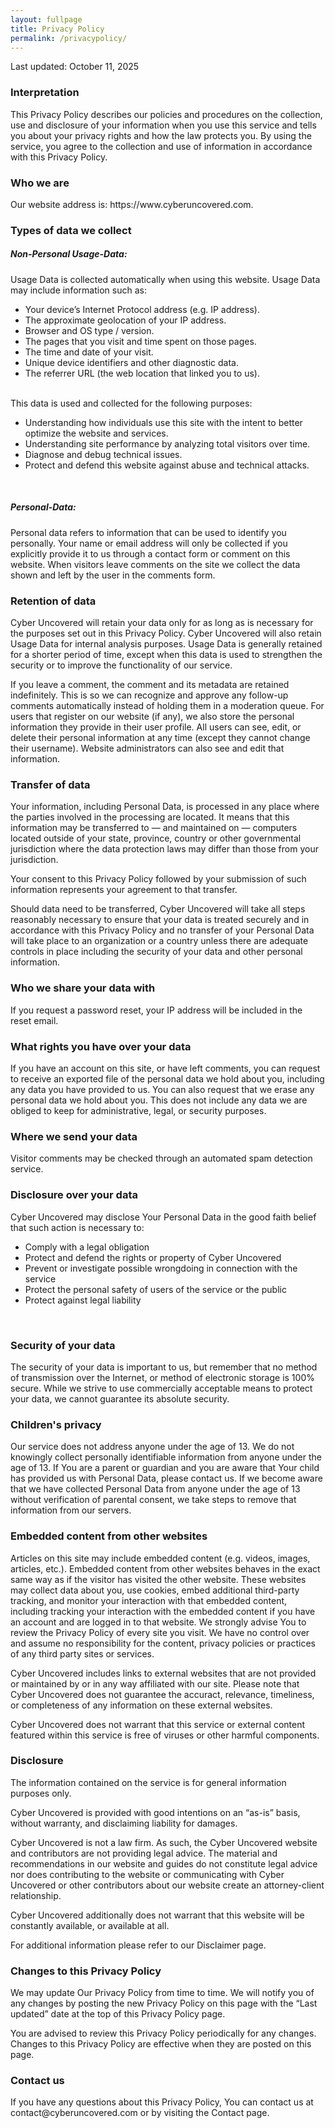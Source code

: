 ```yaml
---
layout: fullpage
title: Privacy Policy
permalink: /privacypolicy/
---
```


Last updated: October 11, 2025

<h3>Interpretation</h3>
This Privacy Policy describes our policies and procedures on the collection, use and disclosure of your information when you use this service and tells you about your privacy rights and how the law protects you. By using the service, you agree to the collection and use of information in accordance with this Privacy Policy.
<h3>Who we are</h3>
Our website address is: https://www.cyberuncovered.com.

<h3>Types of data we collect</h3>
<h5>Non-Personal Usage-Data:</h5>
Usage Data is collected automatically when using this website. Usage Data may include information such as:
<ul>
<li>Your device’s Internet Protocol address (e.g. IP address).</li>
<li>The approximate geolocation of your IP address.</li>
<li>Browser and OS type / version.</li>
<li>The pages that you visit and time spent on those pages.</li>
<li>The time and date of your visit.</li>
<li>Unique device identifiers and other diagnostic data.</li>
<li>The referrer URL (the web location that linked you to us).</li>
</ul>
<br>
This data is used and collected for the following purposes:
<ul>
<li>Understanding how individuals use this site with the intent to better optimize the website and services.</li>
<li>Understanding site performance by analyzing total visitors over time.</li>
<li>Diagnose and debug technical issues.</li>
<li>Protect and defend this website against abuse and technical attacks.</li>
</ul>
<br>
<h5>Personal-Data:</h5>
Personal data refers to information that can be used to identify you personally. Your name or email address will only be collected if you explicitly provide it to us through a contact form or comment on this website. When visitors leave comments on the site we collect the data shown and left by the user in the comments form.

<h3>Retention of data</h3>
Cyber Uncovered will retain your data only for as long as is necessary for the purposes set out in this Privacy Policy. Cyber Uncovered will also retain Usage Data for internal analysis purposes. Usage Data is generally retained for a shorter period of time, except when this data is used to strengthen the security or to improve the functionality of our service.

If you leave a comment, the comment and its metadata are retained indefinitely. This is so we can recognize and approve any follow-up comments automatically instead of holding them in a moderation queue. For users that register on our website (if any), we also store the personal information they provide in their user profile. All users can see, edit, or delete their personal information at any time (except they cannot change their username). Website administrators can also see and edit that information.

<h3>Transfer of data</h3>
Your information, including Personal Data, is processed in any place where the parties involved in the processing are located. It means that this information may be transferred to — and maintained on — computers located outside of your state, province, country or other governmental jurisdiction where the data protection laws may differ than those from your jurisdiction.

Your consent to this Privacy Policy followed by your submission of such information represents your agreement to that transfer.

Should data need to be transferred, Cyber Uncovered will take all steps reasonably necessary to ensure that your data is treated securely and in accordance with this Privacy Policy and no transfer of your Personal Data will take place to an organization or a country unless there are adequate controls in place including the security of your data and other personal information.

<h3>Who we share your data with</h3>
If you request a password reset, your IP address will be included in the reset email.

<h3>What rights you have over your data</h3>
If you have an account on this site, or have left comments, you can request to receive an exported file of the personal data we hold about you, including any data you have provided to us. You can also request that we erase any personal data we hold about you. This does not include any data we are obliged to keep for administrative, legal, or security purposes.

<h3>Where we send your data</h3>
Visitor comments may be checked through an automated spam detection service.

<h3>Disclosure over your data</h3>
Cyber Uncovered may disclose Your Personal Data in the good faith belief that such action is necessary to:
<ul>
<li>Comply with a legal obligation</li>
<li>Protect and defend the rights or property of Cyber Uncovered</li>
<li>Prevent or investigate possible wrongdoing in connection with the service</li>
<li>Protect the personal safety of users of the service or the public</li>
<li>Protect against legal liability</li>
</ul>
<br>
<h3>Security of your data</h3>
The security of your data is important to us, but remember that no method of transmission over the Internet, or method of electronic storage is 100% secure. While we strive to use commercially acceptable means to protect your data, we cannot guarantee its absolute security.

<h3>Children's privacy</h3>
Our service does not address anyone under the age of 13. We do not knowingly collect personally identifiable information from anyone under the age of 13. If You are a parent or guardian and you are aware that Your child has provided us with Personal Data, please contact us. If we become aware that we have collected Personal Data from anyone under the age of 13 without verification of parental consent, we take steps to remove that information from our servers.

<h3>Embedded content from other websites</h3>
Articles on this site may include embedded content (e.g. videos, images, articles, etc.). Embedded content from other websites behaves in the exact same way as if the visitor has visited the other website. These websites may collect data about you, use cookies, embed additional third-party tracking, and monitor your interaction with that embedded content, including tracking your interaction with the embedded content if you have an account and are logged in to that website. We strongly advise You to review the Privacy Policy of every site you visit. We have no control over and assume no responsibility for the content, privacy policies or practices of any third party sites or services.

Cyber Uncovered includes links to external websites that are not provided or maintained by or in any way affiliated with our site. Please note that Cyber Uncovered does not guarantee the accuract, relevance, timeliness, or completeness of any information on these external websites.

Cyber Uncovered does not warrant that this service or external content featured within this service is free of viruses or other harmful components.

<h3>Disclosure</h3>
The information contained on the service is for general information purposes only.

Cyber Uncovered is provided with good intentions on an “as-is” basis, without warranty, and disclaiming liability for damages.

Cyber Uncovered is not a law firm. As such, the Cyber Uncovered website and contributors are not providing legal advice. The material and recommendations in our website and guides do not constitute legal advice nor does contributing to the website or communicating with Cyber Uncovered or other contributors about our website create an attorney-client relationship.

Cyber Uncovered additionally does not warrant that this website will be constantly available, or available at all.

For additional information please refer to our Disclaimer page.

<h3>Changes to this Privacy Policy</h3>
We may update Our Privacy Policy from time to time. We will notify you of any changes by posting the new Privacy Policy on this page with the “Last updated” date at the top of this Privacy Policy page.

You are advised to review this Privacy Policy periodically for any changes. Changes to this Privacy Policy are effective when they are posted on this page.

<h3>Contact us</h3>
If you have any questions about this Privacy Policy, You can contact us at contact@cyberuncovered.com or by visiting the Contact page.